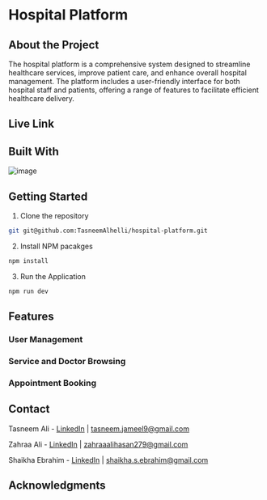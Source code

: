 # Hospital Platform

## About the Project

The hospital platform is a comprehensive system designed to streamline healthcare services, improve patient care, and enhance overall hospital management. The platform includes a user-friendly interface for both hospital staff and patients, offering a range of features to facilitate efficient healthcare delivery.

## Live Link

## Built With

![image](https://devtechnosys.com/insights/wp-content/uploads/2022/12/Mern-Stack.png)

## Getting Started

1. Clone the repository

```sh
git git@github.com:TasneemAlhelli/hospital-platform.git
```

2. Install NPM pacakges

```sh
npm install
```

3. Run the Application

```sh
npm run dev
```

## Features

### User Management

### Service and Doctor Browsing

### Appointment Booking

## Contact

Tasneem Ali - [LinkedIn](https://www.linkedin.com/in/tasneem-jameel-ali/) | tasneem.jameel9@gmail.com

Zahraa Ali - [LinkedIn]() | zahraaalihasan279@gmail.com

Shaikha Ebrahim - [LinkedIn]() | shaikha.s.ebrahim@gmail.com

## Acknowledgments
